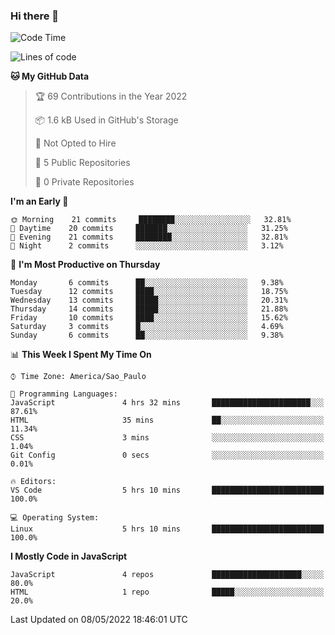 ### Hi there 👋



<!--START_SECTION:waka-->
![Code Time](http://img.shields.io/badge/Code%20Time-0-blue)

![Lines of code](https://img.shields.io/badge/From%20Hello%20World%20I%27ve%20Written-20%20Thousand%20lines%20of%20code-blue)

**🐱 My GitHub Data** 

> 🏆 69 Contributions in the Year 2022
 > 
> 📦 1.6 kB Used in GitHub's Storage 
 > 
> 🚫 Not Opted to Hire
 > 
> 📜 5 Public Repositories 
 > 
> 🔑 0 Private Repositories  
 > 
**I'm an Early 🐤** 

```text
🌞 Morning    21 commits     ████████░░░░░░░░░░░░░░░░░   32.81% 
🌆 Daytime    20 commits     ███████░░░░░░░░░░░░░░░░░░   31.25% 
🌃 Evening    21 commits     ████████░░░░░░░░░░░░░░░░░   32.81% 
🌙 Night      2 commits      ░░░░░░░░░░░░░░░░░░░░░░░░░   3.12%

```
📅 **I'm Most Productive on Thursday** 

```text
Monday       6 commits      ██░░░░░░░░░░░░░░░░░░░░░░░   9.38% 
Tuesday      12 commits     ████░░░░░░░░░░░░░░░░░░░░░   18.75% 
Wednesday    13 commits     █████░░░░░░░░░░░░░░░░░░░░   20.31% 
Thursday     14 commits     █████░░░░░░░░░░░░░░░░░░░░   21.88% 
Friday       10 commits     ████░░░░░░░░░░░░░░░░░░░░░   15.62% 
Saturday     3 commits      █░░░░░░░░░░░░░░░░░░░░░░░░   4.69% 
Sunday       6 commits      ██░░░░░░░░░░░░░░░░░░░░░░░   9.38%

```


📊 **This Week I Spent My Time On** 

```text
⌚︎ Time Zone: America/Sao_Paulo

💬 Programming Languages: 
JavaScript               4 hrs 32 mins       ██████████████████████░░░   87.61% 
HTML                     35 mins             ██░░░░░░░░░░░░░░░░░░░░░░░   11.34% 
CSS                      3 mins              ░░░░░░░░░░░░░░░░░░░░░░░░░   1.04% 
Git Config               0 secs              ░░░░░░░░░░░░░░░░░░░░░░░░░   0.01%

🔥 Editors: 
VS Code                  5 hrs 10 mins       █████████████████████████   100.0%

💻 Operating System: 
Linux                    5 hrs 10 mins       █████████████████████████   100.0%

```

**I Mostly Code in JavaScript** 

```text
JavaScript               4 repos             ████████████████████░░░░░   80.0% 
HTML                     1 repo              █████░░░░░░░░░░░░░░░░░░░░   20.0%

```



 Last Updated on 08/05/2022 18:46:01 UTC
<!--END_SECTION:waka-->

